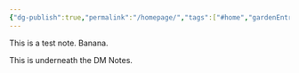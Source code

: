 ```yaml
---
{"dg-publish":true,"permalink":"/homepage/","tags":["#home","gardenEntry"],"created":"2025-05-13T10:51:18.252+02:00","updated":"2025-05-13T11:07:17.537+02:00"}
---
```


This is a test note. Banana. 



This is underneath the DM Notes.